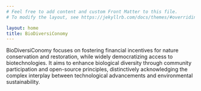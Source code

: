 ```yaml
---
# Feel free to add content and custom Front Matter to this file.
# To modify the layout, see https://jekyllrb.com/docs/themes/#overriding-theme-defaults

layout: home
title: BioDiversiConomy
---
```

  BioDiversiConomy focuses on fostering financial incentives for nature
  conservation and restoration, while widely democratizing access to
  biotechnologies. It aims to enhance biological diversity through community
  participation and open-source principles, distinctively acknowledging the
  complex interplay between technological advancements and environmental
  sustainability.